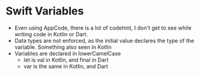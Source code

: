 # Swift Variables

- Even using AppCode, there is a lot of codehint, I don't get to see while writing code in Kotlin or Dart.
- Data types are not enforced, as the initial value declares the type of the variable. Something also seen in Kotlin
- Variables are declared in lowerCamelCase
  - let is val in Kotlin, and final in Dart
  - var is the same in Kotlin, and Dart  
